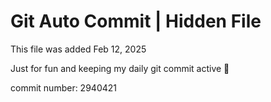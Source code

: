 # Git Auto Commit | Hidden File

This file was added Feb 12, 2025

Just for fun and keeping my daily git commit active 🤪

commit number: 2940421
